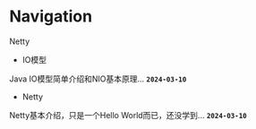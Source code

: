 # Navigation

Netty

- IO模型

Java IO模型简单介绍和NIO基本原理...
**`2024-03-10`**


- Netty

Netty基本介绍，只是一个Hello World而已，还没学到...
**`2024-03-10`**

